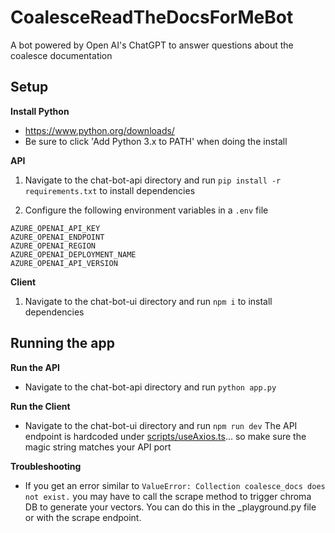# CoalesceReadTheDocsForMeBot
A bot powered by Open AI's ChatGPT to answer questions about the coalesce documentation

## Setup
**Install Python**
- https://www.python.org/downloads/
- Be sure to click 'Add Python 3.x to PATH' when doing the install

**API**
1. Navigate to the chat-bot-api directory and run `pip install -r requirements.txt` to install dependencies 

2. Configure the following environment variables in a `.env` file
```
AZURE_OPENAI_API_KEY
AZURE_OPENAI_ENDPOINT
AZURE_OPENAI_REGION
AZURE_OPENAI_DEPLOYMENT_NAME
AZURE_OPENAI_API_VERSION
```

**Client**
1. Navigate to the chat-bot-ui directory and run `npm i` to install dependencies

## Running the app
**Run the API**
- Navigate to the chat-bot-api directory and run `python app.py`

**Run the Client**
- Navigate to the chat-bot-ui directory and run `npm run dev`
The API endpoint is hardcoded under [scripts/useAxios.ts](https://github.com/meghanmae/CoalesceReadTheDocsForMeBot/blob/d4825d7e465954df217221ec6e46ead3213f2119/chat-bot-ui/src/scripts/useAxios.ts#L4)... so make sure the magic string matches your API port

**Troubleshooting**
- If you get an error similar to `ValueError: Collection coalesce_docs does not exist.` you may have to call the scrape method to trigger chroma DB to generate your vectors. You can do this in the _playground.py file or with the scrape endpoint. 
